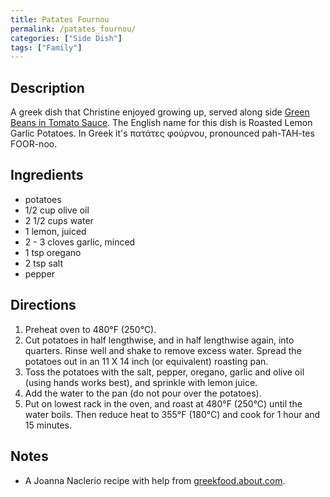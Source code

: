 ```yaml
---
title: Patates Fournou
permalink: /patates_fournou/
categories: ["Side Dish"]
tags: ["Family"]
---
```


Description
-----------

A greek dish that Christine enjoyed growing up, served along side [Green Beans in Tomato Sauce](/Green_Beans_in_Tomato_Sauce "wikilink"). The English name for this dish is Roasted Lemon Garlic Potatoes. In Greek it's πατάτες φούρνου, pronounced pah-TAH-tes FOOR-noo.

Ingredients
-----------

-   potatoes
-   1/2 cup olive oil
-   2 1/2 cups water
-   1 lemon, juiced
-   2 - 3 cloves garlic, minced
-   1 tsp oregano
-   2 tsp salt
-   pepper

Directions
----------

1.  Preheat oven to 480°F (250°C).
2.  Cut potatoes in half lengthwise, and in half lengthwise again, into quarters. Rinse well and shake to remove excess water. Spread the potatoes out in an 11 X 14 inch (or equivalent) roasting pan.
3.  Toss the potatoes with the salt, pepper, oregano, garlic and olive oil (using hands works best), and sprinkle with lemon juice.
4.  Add the water to the pan (do not pour over the potatoes).
5.  Put on lowest rack in the oven, and roast at 480°F (250°C) until the water boils. Then reduce heat to 355°F (180°C) and cook for 1 hour and 15 minutes.

Notes
-----

-   A Joanna Naclerio recipe with help from [greekfood.about.com](http://greekfood.about.com/od/greeksidedishes/r/patatesfournou.htm).

